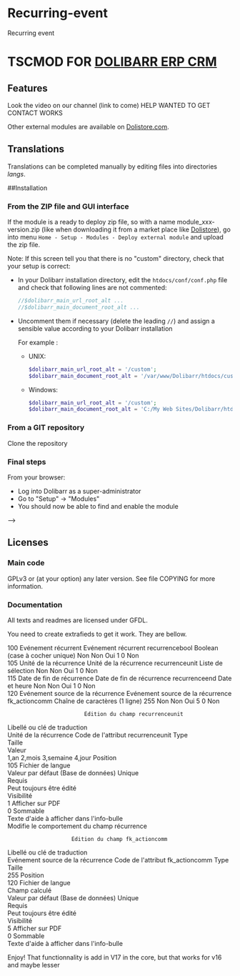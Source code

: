 # Recurring-event
Recurring event

# TSCMOD FOR [DOLIBARR ERP CRM](https://www.dolibarr.org)

## Features

Look the video on our channel (link to come)
HELP WANTED TO GET CONTACT WORKS

<!--
![Screenshot tscmod](img/screenshot_tscmod.png?raw=true "Tscmod"){imgmd}
-->

Other external modules are available on [Dolistore.com](https://www.dolistore.com).

## Translations

Translations can be completed manually by editing files into directories *langs*.

<!--
This module contains also a sample configuration for Transifex, under the hidden directory [.tx](.tx), so it is possible to manage translation using this service.

For more informations, see the [translator's documentation](https://wiki.dolibarr.org/index.php/Translator_documentation).

There is a [Transifex project](https://transifex.com/projects/p/dolibarr-module-template) for this module.
-->


##Installation

### From the ZIP file and GUI interface

If the module is a ready to deploy zip file, so with a name module_xxx-version.zip (like when downloading it from a market place like [Dolistore](https://www.dolistore.com)),
go into menu ```Home - Setup - Modules - Deploy external module``` and upload the zip file.

Note: If this screen tell you that there is no "custom" directory, check that your setup is correct:

- In your Dolibarr installation directory, edit the ```htdocs/conf/conf.php``` file and check that following lines are not commented:

    ```php
    //$dolibarr_main_url_root_alt ...
    //$dolibarr_main_document_root_alt ...
    ```

- Uncomment them if necessary (delete the leading ```//```) and assign a sensible value according to your Dolibarr installation

    For example :

    - UNIX:
        ```php
        $dolibarr_main_url_root_alt = '/custom';
        $dolibarr_main_document_root_alt = '/var/www/Dolibarr/htdocs/custom';
        ```

    - Windows:
        ```php
        $dolibarr_main_url_root_alt = '/custom';
        $dolibarr_main_document_root_alt = 'C:/My Web Sites/Dolibarr/htdocs/custom';
        ```

### From a GIT repository

Clone the repository


### <a name="final_steps"></a>Final steps

From your browser:

  - Log into Dolibarr as a super-administrator
  - Go to "Setup" -> "Modules"
  - You should now be able to find and enable the module

-->

## Licenses

### Main code

GPLv3 or (at your option) any later version. See file COPYING for more information.

### Documentation

All texts and readmes are licensed under GFDL.

You need to create extrafieds to get it work. They are bellow.

100	Evénement récurrent 	            Evénement récurrent	                recurrencebool	Boolean (case à cocher unique)			Non	Non	Oui	1	0	Non	  
105	Unité de la récurrence              Unité de la récurrence	            recurrenceunit	Liste de sélection			            Non	Non	Oui	1	0	Non	  
115	Date de fin de récurrence	        Date de fin de récurrence	        recurrenceend	Date et heure			                Non	Non	Oui	1	0	Non	  
120	Evénement source de la récurrence	Evénement source de la récurrence	fk_actioncomm	Chaîne de caractères (1 ligne)	255		Non	Non	Oui	5	0	Non	  

                            Édition du champ recurrenceunit
Libellé ou clé de traduction	
Unité de la récurrence
Code de l'attribut	recurrenceunit
Type	
Taille	
Valeur	
    1,an
    2,mois
    3,semaine
    4,jour
Position	
105
Fichier de langue	
Valeur par défaut (Base de données)	
Unique	
Requis	
Peut toujours être édité	
Visibilité	
1
Afficher sur PDF	
0
Sommable	
Texte d'aide à afficher dans l'info-bulle	
Modifie le comportement du champ récurrence



	                    Édition du champ fk_actioncomm
Libellé ou clé de traduction	
Evénement source de la récurrence
Code de l'attribut	fk_actioncomm
Type	
Taille	
255
Position	
120
Fichier de langue	
Champ calculé	
Valeur par défaut (Base de données)	
Unique	
Requis	
Peut toujours être édité	
Visibilité	
5
Afficher sur PDF	
0
Sommable	
Texte d'aide à afficher dans l'info-bulle	
      
      
Enjoy! That functionnality is add in V17 in the core, but that works for v16 and maybe lesser 
